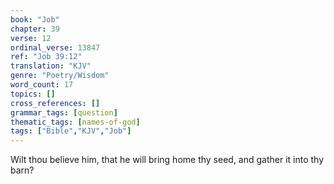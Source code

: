 ```yaml
---
book: "Job"
chapter: 39
verse: 12
ordinal_verse: 13847
ref: "Job 39:12"
translation: "KJV"
genre: "Poetry/Wisdom"
word_count: 17
topics: []
cross_references: []
grammar_tags: [question]
thematic_tags: [names-of-god]
tags: ["Bible","KJV","Job"]
---
```

Wilt thou believe him, that he will bring home thy seed, and gather it into thy barn?
